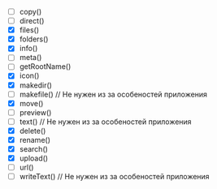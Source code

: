 - [ ] copy()
- [ ] direct()
- [x] files()
- [x] folders()
- [x] info()
- [ ] meta()
- [ ] getRootName()
- [x] icon()
- [x] makedir()
- [ ] makefile() // Не нужен из за особеностей приложения
- [x] move()
- [ ] preview()
- [ ] text() // Не нужен из за особеностей приложения
- [x] delete()
- [x] rename()
- [x] search()
- [x] upload()
- [ ] url()
- [ ] writeText() // Не нужен из за особеностей приложения
